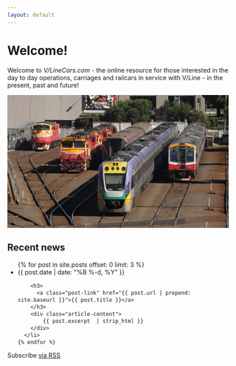 ```yaml
---
layout: default
---
```


<div class="home">

  <h1 class="page-heading">Welcome!</h1>
  
  <p>Welcome to <em>V/LineCars.com</em> - the online resource for those interested in the day to day operations, carriages and railcars in service with V/Line - in the present, past and future!</p>
  
  <p><img src="/images/header.jpg" alt="V/Line fleet in the sidings at Southern Cross Station" /></p>
  
  <h2>Recent news</h2>

  <ul class="post-list">
    {% for post in site.posts offset: 0 limit: 3  %}
      <li>
        <span class="post-meta">{{ post.date | date: "%B %-d, %Y" }}</span>

        <h3>
          <a class="post-link" href="{{ post.url | prepend: site.baseurl }}">{{ post.title }}</a>
        </h3>
		<div class="article-content">
			{{ post.excerpt  | strip_html }}
		</div>
      </li>
    {% endfor %}
  </ul>

  <p class="rss-subscribe">Subscribe <a href="{{ "/feed.xml" | prepend: site.baseurl }}">via RSS</a></p>

</div>
